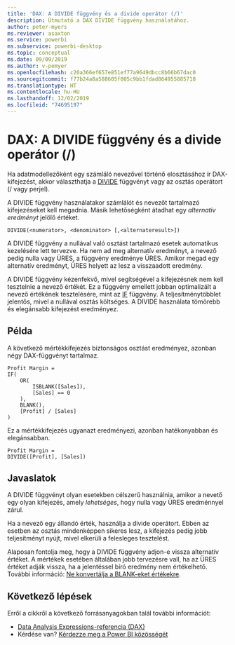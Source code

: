 ```yaml
---
title: 'DAX: A DIVIDE függvény és a divide operátor (/)'
description: Útmutató a DAX DIVIDE függvény használatához.
author: peter-myers
ms.reviewer: asaxton
ms.service: powerbi
ms.subservice: powerbi-desktop
ms.topic: conceptual
ms.date: 09/09/2019
ms.author: v-pemyer
ms.openlocfilehash: c20a366ef657e851ef77a9649dbcc8b66b67dac0
ms.sourcegitcommit: f77b24a8a588605f005c9bb1fdad864955885718
ms.translationtype: HT
ms.contentlocale: hu-HU
ms.lasthandoff: 12/02/2019
ms.locfileid: "74695197"
---
```

# <a name="dax-divide-function-vs-divide-operator-"></a>DAX: A DIVIDE függvény és a divide operátor (/)

Ha adatmodellezőként egy számláló nevezővel történő elosztásához ír DAX-kifejezést, akkor választhatja a [DIVIDE](/dax/divide-function-dax) függvényt vagy az osztás operátort (/ vagy perjel).

A DIVIDE függvény használatakor számlálót és nevezőt tartalmazó kifejezéseket kell megadnia. Másik lehetőségként átadhat egy _alternatív eredményt_ jelölő értéket.

```dax
DIVIDE(<numerator>, <denominator> [,<alternateresult>])
```

A DIVIDE függvény a nullával való osztást tartalmazó esetek automatikus kezelésére lett tervezve. Ha nem ad meg alternatív eredményt, a nevező pedig nulla vagy ÜRES, a függvény eredménye ÜRES. Amikor megad egy alternatív eredményt, ÜRES helyett az lesz a visszaadott eredmény.

A DIVIDE függvény kézenfekvő, mivel segítségével a kifejezésnek nem kell tesztelnie a nevező értékét. Ez a függvény emellett jobban optimalizált a nevező értékének tesztelésére, mint az [IF](/dax/if-function-dax) függvény. A teljesítménytöbblet jelentős, mivel a nullával osztás költséges. A DIVIDE használata tömörebb és elegánsabb kifejezést eredményez.

## <a name="example"></a>Példa

A következő mértékkifejezés biztonságos osztást eredményez, azonban négy DAX-függvényt tartalmaz.

```dax
Profit Margin =
IF(
    OR(
        ISBLANK([Sales]),
        [Sales] == 0
    ),
    BLANK(),
    [Profit] / [Sales]
)
```

Ez a mértékkifejezés ugyanazt eredményezi, azonban hatékonyabban és elegánsabban.

```dax
Profit Margin =
DIVIDE([Profit], [Sales])
```

## <a name="recommendations"></a>Javaslatok

A DIVIDE függvényt olyan esetekben célszerű használnia, amikor a nevető egy olyan kifejezés, amely _lehetséges_, hogy nulla vagy ÜRES eredménnyel zárul.

Ha a nevező egy állandó érték, használja a divide operátort. Ebben az esetben az osztás mindenképpen sikeres lesz, a kifejezés pedig jobb teljesítményt nyújt, mivel elkerüli a felesleges tesztelést.

Alaposan fontolja meg, hogy a DIVIDE függvény adjon-e vissza alternatív értéket. A mértékek esetében általában jobb tervezésre vall, ha az ÜRES értéket adják vissza, ha a jelentéssel bíró eredmény nem értékelhető. További információ: [Ne konvertálja a BLANK-eket értékekre](dax-avoid-converting-blank.md).

## <a name="next-steps"></a>Következő lépések

Erről a cikkről a következő forrásanyagokban talál további információt:

- [Data Analysis Expressions-referencia (DAX)](/dax/)
- Kérdése van? [Kérdezze meg a Power BI közösségét](https://community.powerbi.com/)
